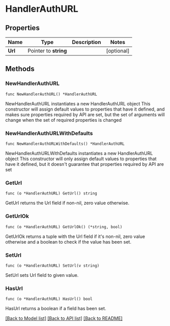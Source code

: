 # HandlerAuthURL

## Properties

Name | Type | Description | Notes
------------ | ------------- | ------------- | -------------
**Url** | Pointer to **string** |  | [optional] 

## Methods

### NewHandlerAuthURL

`func NewHandlerAuthURL() *HandlerAuthURL`

NewHandlerAuthURL instantiates a new HandlerAuthURL object
This constructor will assign default values to properties that have it defined,
and makes sure properties required by API are set, but the set of arguments
will change when the set of required properties is changed

### NewHandlerAuthURLWithDefaults

`func NewHandlerAuthURLWithDefaults() *HandlerAuthURL`

NewHandlerAuthURLWithDefaults instantiates a new HandlerAuthURL object
This constructor will only assign default values to properties that have it defined,
but it doesn't guarantee that properties required by API are set

### GetUrl

`func (o *HandlerAuthURL) GetUrl() string`

GetUrl returns the Url field if non-nil, zero value otherwise.

### GetUrlOk

`func (o *HandlerAuthURL) GetUrlOk() (*string, bool)`

GetUrlOk returns a tuple with the Url field if it's non-nil, zero value otherwise
and a boolean to check if the value has been set.

### SetUrl

`func (o *HandlerAuthURL) SetUrl(v string)`

SetUrl sets Url field to given value.

### HasUrl

`func (o *HandlerAuthURL) HasUrl() bool`

HasUrl returns a boolean if a field has been set.


[[Back to Model list]](../README.md#documentation-for-models) [[Back to API list]](../README.md#documentation-for-api-endpoints) [[Back to README]](../README.md)


